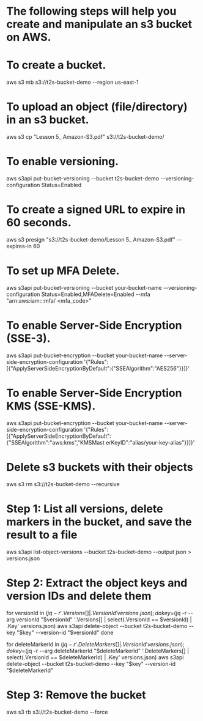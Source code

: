 # The following steps will help you create and manipulate an s3 bucket on AWS. 

# To create a bucket.
aws s3 mb s3://t2s-bucket-demo --region us-east-1

# To upload an object (file/directory) in an s3 bucket.
aws s3 cp "Lesson 5_ Amazon-S3.pdf" s3://t2s-bucket-demo/

# To enable versioning.
aws s3api put-bucket-versioning --bucket t2s-bucket-demo --versioning-configuration Status=Enabled

# To create a signed URL to expire in 60 seconds.
aws s3 presign "s3://t2s-bucket-demo/Lesson 5_ Amazon-S3.pdf" --expires-in 60

# To set up MFA Delete.
aws s3api put-bucket-versioning --bucket your-bucket-name --versioning-configuration Status=Enabled,MFADelete=Enabled --mfa "arn:aws:iam::<account-id>:mfa/<device-name> <mfa_code>"

# To enable Server-Side Encryption (SSE-3).
aws s3api put-bucket-encryption --bucket your-bucket-name --server-side-encryption-configuration '{"Rules":[{"ApplyServerSideEncryptionByDefault":{"SSEAlgorithm":"AES256"}}]}'

# To enable Server-Side Encryption KMS (SSE-KMS).
aws s3api put-bucket-encryption --bucket your-bucket-name --server-side-encryption-configuration '{"Rules":[{"ApplyServerSideEncryptionByDefault":{"SSEAlgorithm":"aws:kms","KMSMast erKeyID":"alias/your-key-alias"}}]}'

# Delete s3 buckets with their objects
aws s3 rm s3://t2s-bucket-demo --recursive


# Step 1: List all versions, delete markers in the bucket, and save the result to a file
aws s3api list-object-versions --bucket t2s-bucket-demo --output json > versions.json

# Step 2: Extract the object keys and version IDs and delete them
for versionId in $(jq -r '.Versions[] | .VersionId' versions.json); do
  key=$(jq -r --arg versionId "$versionId" '.Versions[] | select(.VersionId == $versionId) | .Key' versions.json)
  aws s3api delete-object --bucket t2s-bucket-demo --key "$key" --version-id "$versionId"
done

for deleteMarkerId in $(jq -r '.DeleteMarkers[] | .VersionId' versions.json); do
  key=$(jq -r --arg deleteMarkerId "$deleteMarkerId" '.DeleteMarkers[] | select(.VersionId == $deleteMarkerId) | .Key' versions.json)
  aws s3api delete-object --bucket t2s-bucket-demo --key "$key" --version-id "$deleteMarkerId"

# Step 3: Remove the bucket
aws s3 rb s3://t2s-bucket-demo --force

